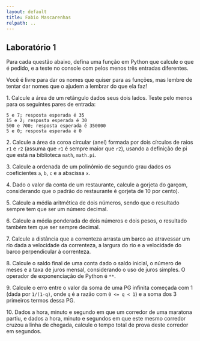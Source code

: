 ```yaml
---
layout: default
title: Fabio Mascarenhas
relpath: ..
---
```


## Laboratório 1

Para cada questão abaixo, defina uma função em Python que calcule o 
que é pedido, e a teste no console com pelos menos três entradas diferentes.

Você é livre para dar os nomes que quiser para as funções, mas lembre de
tentar dar nomes que o ajudem a lembrar do que ela faz!

1\. Calcule a área de um retângulo dados seus dois lados. Teste pelo menos para os seguintes pares de entrada: 

    5 e 7; resposta esperada é 35
    15 e 2; resposta esperada é 30
    500 e 700; resposta esperada é 350000
    5 e 0; resposta esperada é 0

2\. Calcule a área da coroa circular (anel) formada por dois círculos de raios `r1` e `r2`
(assuma que `r1` é sempre maior que `r2`), usando a definição de pi que está na biblioteca
`math`, `math.pi`.

3\. Calcule a ordenada de um polinômio de segundo grau dados os coeficientes `a`, `b`, `c` e a abscissa `x`.

4\. Dado o valor da conta de um restaurante, calcule a gorjeta do garçom, considerando que o padrão
do restaurante é gorjeta de 10 por cento).

5\. Calcule a média aritmética de dois números, sendo que o
resultado sempre tem que ser um número decimal. 

6\. Calcule a média ponderada de dois números e dois pesos, o resultado também tem que ser sempre decimal.

7\. Calcule a distância que a correnteza arrasta um barco ao atravessar um rio dada a velocidade da correnteza,
a largura do rio e a velocidade do barco perpendicular à correnteza.

8\. Calcule o saldo final de uma conta dado o saldo inicial, o número de meses e a taxa de juros mensal,
considerando o uso de juros simples. O operador de exponenciação de Python é `**`.

9\. Calcule o erro entre o valor da soma de uma PG infinita começada com 1 (dada por `1/(1-q)`,
onde `q` é a razão com `0 <= q < 1`) e a soma dos 3 primeiros termos dessa PG.

10\. Dados a hora, minuto e segundo em que um corredor de uma maratona partiu, e dados a hora, minuto e segundos em que este mesmo corredor cruzou a linha de chegada, calcule o tempo total de prova deste corredor em segundos.

